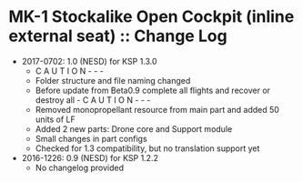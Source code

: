 # MK-1 Stockalike Open Cockpit (inline external seat) :: Change Log

* 2017-0702: 1.0 (NESD) for KSP 1.3.0
	+ C A U T I O N   - - -
	+ Folder structure and file naming changed
	+ Before update from Beta0.9 complete all flights and recover or destroy all
			- C A U T I O N   - - -
	+ Removed monopropellant resource from main part and added 50 units of LF
	+ Added 2 new parts:  Drone core and Support module
	+ Small changes in part configs
	+ Checked for 1.3 compatibility, but no translation support yet
* 2016-1226: 0.9 (NESD) for KSP 1.2.2
	+ No changelog provided
